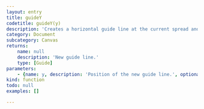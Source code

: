 ```yaml
---
layout: entry
title: guideY
codetitle: guideY(y)
description: 'Creates a horizontal guide line at the current spread and current layer.'
category: Document
subcategory: Canvas
returns:
    name: null
    description: 'New guide line.'
    type: [Guide]
parameters:
    - {name: y, description: 'Position of the new guide line.', optional: false, type: [Number]}
kind: function
todo: null
examples: []

---
```

